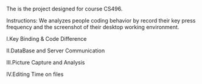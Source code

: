 The is the project designed for course CS496.

Instructions:
We analyzes people coding behavior by record their key press frequency and the screenshot of their desktop working environment.

I.Key Binding & Code Difference


II.DataBase and Server Communication


III.Picture Capture and Analysis


IV.Editing Time on files
